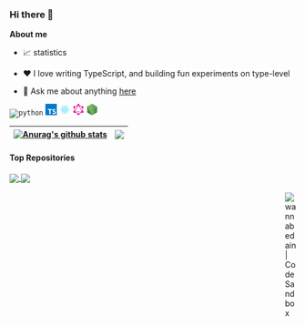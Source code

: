 ### Hi there 👋




**About me**


- 📈 statistics 

- ❤️ I love writing TypeScript, and building fun experiments on type-level

- 💬 Ask me about anything [here](https://github.com/wannabedain)

<code><img height="20" alt="python" src="file:///Users/jeongdain/Downloads/atom.svg"></code>
<code><img height="20" alt="typescript" src="https://raw.githubusercontent.com/github/explore/80688e429a7d4ef2fca1e82350fe8e3517d3494d/topics/typescript/typescript.png"></code>
<code><img height="20" alt="react" src="https://raw.githubusercontent.com/github/explore/80688e429a7d4ef2fca1e82350fe8e3517d3494d/topics/react/react.png"></code>
<code><img height="20" alt="graphql" src="https://raw.githubusercontent.com/github/explore/5c058a388828bb5fde0bcafd4bc867b5bb3f26f3/topics/graphql/graphql.png"></code>
<code><img height="20" alt="nodejs" src="https://raw.githubusercontent.com/github/explore/80688e429a7d4ef2fca1e82350fe8e3517d3494d/topics/nodejs/nodejs.png"></code>    


| <a href="https://github.com/anuraghazra/github-readme-stats"><img align="center" src="https://github-readme-stats.vercel.app/api?username=wannabedain&show_icons=true&include_all_commits=true&theme=buefy&hide_border=true" alt="Anurag's github stats" /></a> | <a href="https://github.com/wannabedain/github-readme-stats"><img align="center" src="https://github-readme-stats.vercel.app/api/top-langs/?username=wannabedain&layout=compact&theme=buefy&hide_border=true" /></a> |
| ------------- | ------------- |

#### Top Repositories


<a href="https://github.com/wannabedain">
  <img align="center" src="https://github-readme-stats.vercel.app/api/pin/?username=wannabedainrepo=github-readme-stats&theme=buefy" />
</a>
<a href="https://github.com/wannabedain.github.io">
  <img align="center" src="https://github-readme-stats.vercel.app/api/pin/?username=wannabedain&repo=anuraghazra.github.io&theme=buefy" />
</a>

<br />
<br />

</a>
<a href="https://codesandbox.io/u/wannabedain">
  <img align="right" alt="wannabedain | CodeSandbox" width="20px" src="https://raw.githubusercontent.com/wannabedain/wannabedain/master/assets/codesandbox.svg" />
</a>
